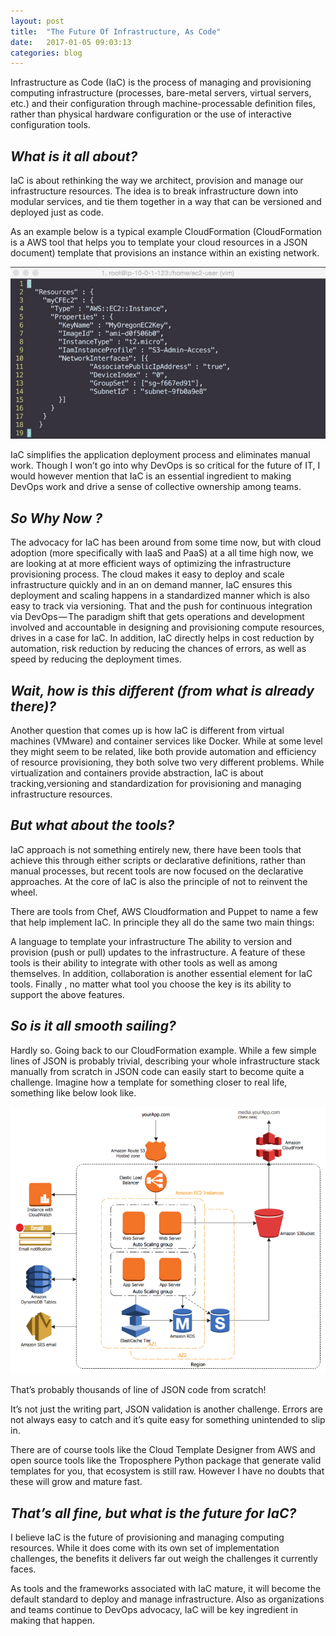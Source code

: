 ```yaml
---
layout: post
title:  "The Future Of Infrastructure, As Code"
date:   2017-01-05 09:03:13
categories: blog
---
```


Infrastructure as Code (IaC) is the process of managing and provisioning computing infrastructure (processes, bare-metal servers, virtual servers, etc.) and their configuration through machine-processable definition files, rather than physical hardware configuration or the use of interactive configuration tools.

## *What is it all about?*

IaC is about rethinking the way we architect, provision and manage our infrastructure resources. The idea is to break infrastructure down into modular services, and tie them together in a way that can be versioned and deployed just as code.

As an example below is a typical example CloudFormation (CloudFormation is a AWS tool that helps you to template your cloud resources in a JSON document) template that provisions an instance within an existing network.

![Cloudformation Template](/img/iac1.jpeg)

IaC simplifies the application deployment process and eliminates manual work. Though I won’t go into why DevOps is so critical for the future of IT, I would however mention that IaC is an essential ingredient to making DevOps work and drive a sense of collective ownership among teams.

## *So Why Now ?*

The advocacy for IaC has been around from some time now, but with cloud adoption (more specifically with IaaS and PaaS) at a all time high now, we are looking at at more efficient ways of optimizing the infrastructure provisioning process. The cloud makes it easy to deploy and scale infrastructure quickly and in an on demand manner, IaC ensures this deployment and scaling happens in a standardized manner which is also easy to track via versioning. That and the push for continuous integration via DevOps — The paradigm shift that gets operations and development involved and accountable in designing and provisioning compute resources, drives in a case for IaC. In addition, IaC directly helps in cost reduction by automation, risk reduction by reducing the chances of errors, as well as speed by reducing the deployment times.

## *Wait, how is this different (from what is already there)?*

Another question that comes up is how IaC is different from virtual machines (VMware) and container services like Docker. While at some level they might seem to be related, like both provide automation and efficiency of resource provisioning, they both solve two very different problems. While virtualization and containers provide abstraction, IaC is about tracking,versioning and standardization for provisioning and managing infrastructure resources.

## *But what about the tools?*

IaC approach is not something entirely new, there have been tools that achieve this through either scripts or declarative definitions, rather than manual processes, but recent tools are now focused on the declarative approaches. At the core of IaC is also the principle of not to reinvent the wheel.

There are tools from Chef, AWS Cloudformation and Puppet to name a few that help implement IaC. In principle they all do the same two main things:

A language to template your infrastructure
The ability to version and provision (push or pull) updates to the infrastructure.
A feature of these tools is their ability to integrate with other tools as well as among themselves. In addition, collaboration is another essential element for IaC tools. Finally , no matter what tool you choose the key is its ability to support the above features.

## *So is it all smooth sailing?*

Hardly so. Going back to our CloudFormation example. While a few simple lines of JSON is probably trivial, describing your whole infrastructure stack manually from scratch in JSON code can easily start to become quite a challenge. Imagine how a template for something closer to real life, something like below look like.

![Wordpress](/img/iac2.png)

That’s probably thousands of line of JSON code from scratch!

It’s not just the writing part, JSON validation is another challenge. Errors are not always easy to catch and it’s quite easy for something unintended to slip in.

There are of course tools like the Cloud Template Designer from AWS and open source tools like the Troposphere Python package that generate valid templates for you, that ecosystem is still raw. However I have no doubts that these will grow and mature fast.

## *That’s all fine, but what is the future for IaC?*

I believe IaC is the future of provisioning and managing computing resources. While it does come with its own set of implementation challenges, the benefits it delivers far out weigh the challenges it currently faces.

As tools and the frameworks associated with IaC mature, it will become the default standard to deploy and manage infrastructure. Also as organizations and teams continue to DevOps advocacy, IaC will be key ingredient in making that happen.